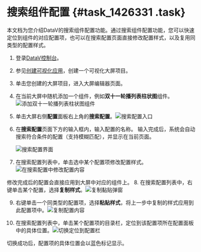 # 搜索组件配置 {#task_1426331 .task}

本文档为您介绍DataV的搜索组件配置功能。通过搜索组件配置功能，您可以快速定位到组件的对应配置项，也可以在搜索配置页面直接修改配置样式，以及复用同类型的配置样式。

1.  登录[DataV控制台](https://datav.aliyun.com/)。
2.  参见[创建可视化应用](../../../../cn.zh-CN/管理可视化应用/创建可视化应用.md#)，创建一个可视化大屏项目。
3.  单击您创建的大屏项目，进入大屏编辑器页面。
4.  在当前大屏中随机添加一个组件，例如**双十一轮播列表柱状图**组件。![添加双十一轮播列表柱状图组件](http://static-aliyun-doc.oss-cn-hangzhou.aliyuncs.com/assets/img/1135326/156532189853756_zh-CN.png)


5.  单击大屏右侧**配置**面板右上角的**搜索配置**。![搜索配置入口](http://static-aliyun-doc.oss-cn-hangzhou.aliyuncs.com/assets/img/1135326/156532189853759_zh-CN.png)


6.  在**搜索配置**页面下方的输入框内，输入配置的名称。 输入完成后，系统会自动搜索符合条件的配置（支持模糊匹配），并显示在当前页面。

    ![搜索配置界面](http://static-aliyun-doc.oss-cn-hangzhou.aliyuncs.com/assets/img/1135326/156532189853760_zh-CN.png)

7.  在搜索配置列表中，单击选中某个配置项修改配置样式。![在搜索配置中修改配置内容](images/53773_zh-CN.gif)

 修改完成后的配置会直接应用到大屏中对应的组件上。
8.  在搜索配置列表中，右键单击某个配置，选择**复制样式**。![复制黏贴弹窗](http://static-aliyun-doc.oss-cn-hangzhou.aliyuncs.com/assets/img/1135326/156532189953764_zh-CN.png)


9.  右键单击一个同类型的配置项，选择**粘贴样式**，将上一步中复制的样式应用到此配置项中。![复制配置内容](images/53767_zh-CN.gif)


10. 在搜索配置列表中，单击某个配置项的目录栏，定位到该配置项所在配置面板中的具体位置。![切换定位到配置栏](images/53771_zh-CN.gif)

 切换成功后，配置项的具体位置会以蓝色标记显示。

